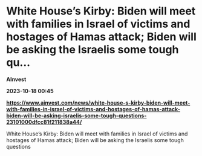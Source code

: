 # White House’s Kirby: Biden will meet with families in Israel of victims and hostages of Hamas attack; Biden will be asking the Israelis some tough qu...
**AInvest**

**2023-10-18 00:45**

**https://www.ainvest.com/news/white-house-s-kirby-biden-will-meet-with-families-in-israel-of-victims-and-hostages-of-hamas-attack-biden-will-be-asking-israelis-some-tough-questions-23101000dfcc81f211838a44/**

White House’s Kirby: Biden will meet with families in Israel of victims and hostages of Hamas attack; Biden will be asking the Israelis some tough questions